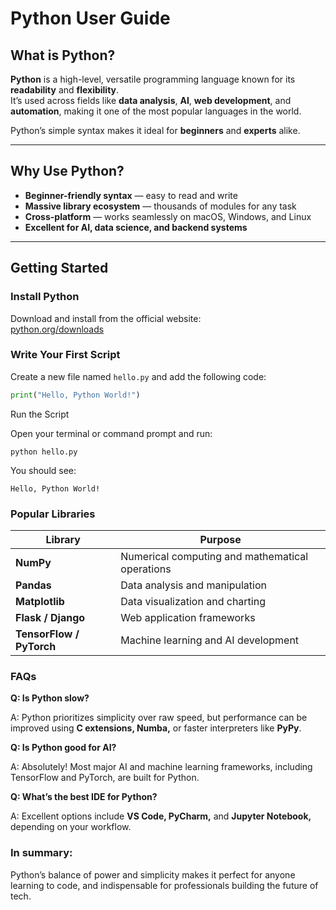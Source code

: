 # Python User Guide

## What is Python?

**Python** is a high-level, versatile programming language known for its **readability** and **flexibility**.  
It’s used across fields like **data analysis**, **AI**, **web development**, and **automation**, making it one of the most popular languages in the world.  

Python’s simple syntax makes it ideal for **beginners** and **experts** alike.

---

## Why Use Python?

- **Beginner-friendly syntax** — easy to read and write  
- **Massive library ecosystem** — thousands of modules for any task  
- **Cross-platform** — works seamlessly on macOS, Windows, and Linux  
- **Excellent for AI, data science, and backend systems**

---

## Getting Started

### Install Python
Download and install from the official website:  
[python.org/downloads](https://www.python.org/downloads/)

### Write Your First Script
Create a new file named `hello.py` and add the following code:

```python
print("Hello, Python World!")
```
Run the Script

Open your terminal or command prompt and run:

```
python hello.py
```
You should see:

``Hello, Python World!``

### Popular Libraries

| Library                  | Purpose                                         |
| ------------------------ | ----------------------------------------------- |
| **NumPy**                | Numerical computing and mathematical operations |
| **Pandas**               | Data analysis and manipulation                  |
| **Matplotlib**           | Data visualization and charting                 |
| **Flask / Django**       | Web application frameworks                      |
| **TensorFlow / PyTorch** | Machine learning and AI development             |

### FAQs

**Q: Is Python slow?** 

A: Python prioritizes simplicity over raw speed, but performance can be improved using **C extensions, Numba,** or faster interpreters like **PyPy**.

**Q: Is Python good for AI?**

A: Absolutely! Most major AI and machine learning frameworks, including TensorFlow and PyTorch, are built for Python.

**Q: What’s the best IDE for Python?**

A: Excellent options include **VS Code, PyCharm,** and **Jupyter Notebook,** depending on your workflow.

### In summary:
Python’s balance of power and simplicity makes it perfect for anyone learning to code, and indispensable for professionals building the future of tech.
